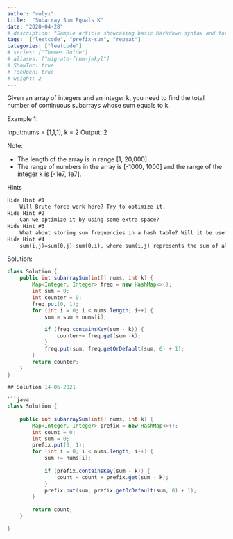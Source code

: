 ```yaml
---
author: "volyx"
title:  "Subarray Sum Equals K"
date: "2020-04-28"
# description: "Sample article showcasing basic Markdown syntax and formatting for HTML elements."
tags:  ["leetcode", "prefix-sum", "repeat"]
categories: ["leetcode"]
# series: ["Themes Guide"]
# aliases: ["migrate-from-jekyl"]
# ShowToc: true
# TocOpen: true
# weight: 2
---
```


Given an array of integers and an integer k, you need to find the total number of continuous subarrays whose sum equals to k.

Example 1:

Input:nums = [1,1,1], k = 2
Output: 2

Note:

- The length of the array is in range [1, 20,000].
- The range of numbers in the array is [-1000, 1000] and the range of the integer k is [-1e7, 1e7].

Hints

```txt
Hide Hint #1  
    Will Brute force work here? Try to optimize it.
Hide Hint #2  
    Can we optimize it by using some extra space?
Hide Hint #3  
    What about storing sum frequencies in a hash table? Will it be useful?
Hide Hint #4  
    sum(i,j)=sum(0,j)-sum(0,i), where sum(i,j) represents the sum of all the elements from index i to j-1. Can we use this property to optimize it.
```

Solution:

```java
class Solution {
    public int subarraySum(int[] nums, int k) {
        Map<Integer, Integer> freq = new HashMap<>();
        int sum = 0;
        int counter = 0;
        freq.put(0, 1);
        for (int i = 0; i < nums.length; i++) {
            sum = sum + nums[i];

            if (freq.containsKey(sum - k)) {
                counter+= freq.get(sum -k);
            }
            freq.put(sum, freq.getOrDefault(sum, 0) + 1);
        }
        return counter;
    }
}

## Solution 14-06-2021

```java
class Solution {
    
    public int subarraySum(int[] nums, int k) {
        Map<Integer, Integer> prefix = new HashMap<>();
        int count = 0;
        int sum = 0;
        prefix.put(0, 1);
        for (int i = 0; i < nums.length; i++) {
            sum += nums[i];
            
            if (prefix.containsKey(sum - k)) {
                count = count + prefix.get(sum - k);
            }
            prefix.put(sum, prefix.getOrDefault(sum, 0) + 1);
        }
        
        return count;
    }

}
```
